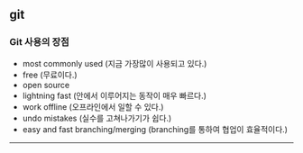 ## git

### Git 사용의 장점

- most commonly used (지금 가장많이 사용되고 있다.)
- free (무료이다.)
- open source 
- lightning fast (안에서 이루어지는 동작이 매우 빠르다.)
- work offline (오프라인에서 일할 수 있다.)
- undo mistakes (실수를 고쳐나가기가 쉽다.)
- easy and fast branching/merging (branching를 통하여 협업이 효율적이다.)

*****

